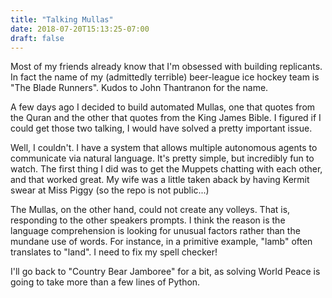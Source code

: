 ```yaml
---
title: "Talking Mullas"
date: 2018-07-20T15:13:25-07:00
draft: false
---
```


Most of my friends already know that I'm obsessed with building replicants. In fact
the name of my (admittedly terrible) beer-league ice hockey team is "The Blade Runners". Kudos
to John Thantranon for the name.

A few days ago I decided to build automated Mullas, one that quotes from the Quran
and the other that quotes from the King James Bible.  I figured if I could get those
two talking, I would have solved a pretty important issue.

Well, I couldn't.  I have a system that allows multiple autonomous agents to communicate
via natural language. It's pretty simple, but incredibly fun to watch.  The first thing
I did was to get the Muppets chatting with each other, and that worked great.  My wife
was a little taken aback by having Kermit swear at Miss Piggy (so the repo is not public...)

The Mullas, on the other hand, could not create any volleys. That is, responding to
the other speakers prompts.  I think the reason is the language comprehension is looking
for unusual factors rather than the mundane use of words.  For instance, in a primitive
example, "lamb" often translates to "land". I need to fix my spell checker!

I'll go back to "Country Bear Jamboree" for a bit, as solving World Peace is going to
take more than a few lines of Python.
